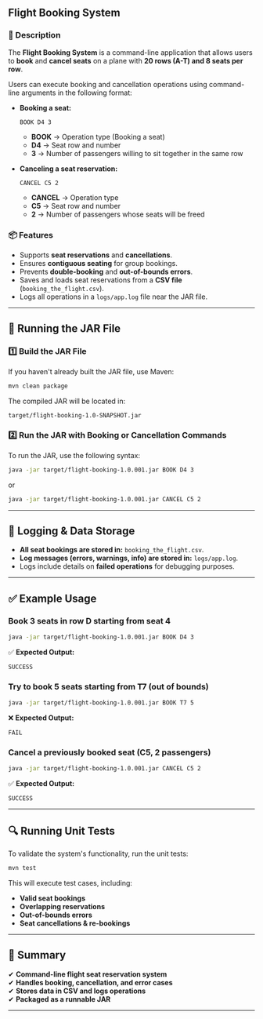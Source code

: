 ## **Flight Booking System**

### **📌 Description**
The **Flight Booking System** is a command-line application that allows users to **book** and **cancel seats** on a plane with **20 rows (A-T) and 8 seats per row**.

Users can execute booking and cancellation operations using command-line arguments in the following format:

- **Booking a seat:**
  ```
  BOOK D4 3
  ```
    - **BOOK** → Operation type (Booking a seat)
    - **D4** → Seat row and number
    - **3** → Number of passengers willing to sit together in the same row

- **Canceling a seat reservation:**
  ```
  CANCEL C5 2
  ```
    - **CANCEL** → Operation type
    - **C5** → Seat row and number
    - **2** → Number of passengers whose seats will be freed

### **📦 Features**
- Supports **seat reservations** and **cancellations**.
- Ensures **contiguous seating** for group bookings.
- Prevents **double-booking** and **out-of-bounds errors**.
- Saves and loads seat reservations from a **CSV file** (`booking_the_flight.csv`).
- Logs all operations in a `logs/app.log` file near the JAR file.

---

## **🚀 Running the JAR File**
### **1️⃣ Build the JAR File**
If you haven't already built the JAR file, use Maven:
```sh
mvn clean package
```
The compiled JAR will be located in:
```
target/flight-booking-1.0-SNAPSHOT.jar
```

### **2️⃣ Run the JAR with Booking or Cancellation Commands**
To run the JAR, use the following syntax:
```sh
java -jar target/flight-booking-1.0.001.jar BOOK D4 3
```
or
```sh
java -jar target/flight-booking-1.0.001.jar CANCEL C5 2
```

---

## **📝 Logging & Data Storage**
- **All seat bookings are stored in:** `booking_the_flight.csv`.
- **Log messages (errors, warnings, info) are stored in:** `logs/app.log`.
- Logs include details on **failed operations** for debugging purposes.

---

## **✅ Example Usage**
### **Book 3 seats in row D starting from seat 4**
```sh
java -jar target/flight-booking-1.0.001.jar BOOK D4 3
```
✅ **Expected Output:**
```
SUCCESS
```

### **Try to book 5 seats starting from T7 (out of bounds)**
```sh
java -jar target/flight-booking-1.0.001.jar BOOK T7 5
```
❌ **Expected Output:**
```
FAIL
```

### **Cancel a previously booked seat (C5, 2 passengers)**
```sh
java -jar target/flight-booking-1.0.001.jar CANCEL C5 2
```
✅ **Expected Output:**
```
SUCCESS
```

---

## **🔍 Running Unit Tests**
To validate the system's functionality, run the unit tests:
```sh
mvn test
```
This will execute test cases, including:
- **Valid seat bookings**
- **Overlapping reservations**
- **Out-of-bounds errors**
- **Seat cancellations & re-bookings**

---

## **🎯 Summary**
✔ **Command-line flight seat reservation system**  
✔ **Handles booking, cancellation, and error cases**  
✔ **Stores data in CSV and logs operations**  
✔ **Packaged as a runnable JAR**

---